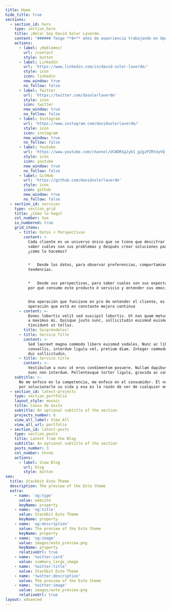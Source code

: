 ```yaml
---
title: Home
hide_title: true
sections:
  - section_id: hero
    type: section_hero
    title: ¡Hola! Soy David Soler Laverde.
    content: "###### Tengo **8+** años de experiencia trabajando en Operaciones y Consultoría como COO, Consultor e Intraemprendor en Latinoamérica \U0001F1E8\U0001F1F4\U0001F1FA\U0001F1FE\U0001F1E6\U0001F1F7\U0001F1F5\U0001F1EA\U0001F1EA\U0001F1E8\U0001F1F8\U0001F1FB\U0001F1F2\U0001F1FD.\n\n###### He impactado **15+** millones de clientes trabajando en Aviación, Hotelería, Alimentos & Bebidas, Transporte y Seguridad & Defensa.\n\n###### \U0001F3AF ¿Mi objetivo? Cazar y solucionar todos esos problemas estratégicos que generan clientes insatisfechos en industrias Tech.\n\n###### \U0001F64B\U0001F3FC‍♂️ Estoy comprometido en convertir **TUS** clientes en fans.\n"
    actions:
      - label: ¡Hablemos!
        url: /contact
        style: button
      - label: LinkedIn
        url: 'https://www.linkedin.com/in/david-soler-laverde/'
        style: icon
        icon: linkedin
        new_window: true
        no_follow: false
      - label: Twitter
        url: 'https://twitter.com/dasolerlaverde'
        style: icon
        icon: twitter
        new_window: true
        no_follow: false
      - label: Instagram
        url: 'https://www.instagram.com/davidsolerlaverde/'
        style: icon
        icon: instagram
        new_window: true
        no_follow: false
      - label: Youtube
        url: 'https://www.youtube.com/channel/UCWDRSgJybI_g2gzPZRtUyVQ'
        style: icon
        icon: youtube
        new_window: true
        no_follow: false
      - label: GitHub
        url: 'https://github.com/davidsolerlaverde'
        style: icon
        icon: github
        new_window: true
        no_follow: false
  - section_id: services
    type: section_grid
    title: ¿Cómo lo hago?
    col_number: two
    is_numbered: true
    grid_items:
      - title: Datos + Perspectivas
        content: >
          Cada cliente es un universo único que se tiene que descifrar para
          saber cuáles son sus problemas y después crear soluciones para ellos.
          ¿cómo lo hacemos?


          *   Desde los datos, para observar preferencias, comportamientos y
          tendencias.


          *   Desde sus perspectivas, para saber cuales son sus expectativas, el
          por qué consume este producto ó servicio y entender sus emociones.


          Una operación que funcione en pro de entender el cliente, es una
          operación que está en constante mejora continua
      - content: >-
          Donec lobortis velit sed suscipit lobortis. Ut non quam metus. Nullam
          a maximus mi. Quisque justo nunc, sollicitudin euismod euismod at,
          tincidunt ut tellus.
        title: Sorpréndelos!
      - title: Service Title
        content: >-
          Sed laoreet magna commodo libero euismod sodales. Nunc ac libero
          convallis, interdum ligula vel, pretium diam. Integer commodo sem at
          dui sollicitudin.
      - title: Service title
        content: >-
          Vestibulum a nunc ut eros condimentum posuere. Nullam dapibus quis
          nunc non interdum. Pellentesque tortor ligula, gravida ac commodo eu.
    subtitle: >-
      No me enfoco en la competencia, me enfoco en el consumidor. Él nos paga
      por solucionarle su vida y esa es la razón de ser de cualquier empresa
  - section_id: latest-projects
    type: section_portfolio
    layout_style: mosaic
    title: Casos de éxito
    subtitle: An optional subtitle of the section
    projects_number: 6
    view_all_label: View All
    view_all_url: portfolio
  - section_id: latest-posts
    type: section_posts
    title: Latest from the Blog
    subtitle: An optional subtitle of the section
    posts_number: 3
    col_number: three
    actions:
      - label: View Blog
        url: blog
        style: button
seo:
  title: Stackbit Exto Theme
  description: The preview of the Exto theme
  extra:
    - name: 'og:type'
      value: website
      keyName: property
    - name: 'og:title'
      value: Stackbit Exto Theme
      keyName: property
    - name: 'og:description'
      value: The preview of the Exto theme
      keyName: property
    - name: 'og:image'
      value: images/exto_preview.png
      keyName: property
      relativeUrl: true
    - name: 'twitter:card'
      value: summary_large_image
    - name: 'twitter:title'
      value: Stackbit Exto Theme
    - name: 'twitter:description'
      value: The preview of the Exto theme
    - name: 'twitter:image'
      value: images/exto_preview.png
      relativeUrl: true
layout: advanced
---
```

